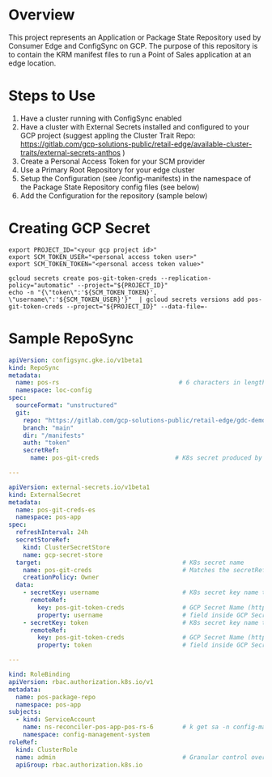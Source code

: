 # Overview

This project represents an Application or Package State Repository used by Consumer Edge and
ConfigSync on GCP. The purpose of this repository is to contain the KRM manifest files to
run a Point of Sales application at an edge location.

# Steps to Use

1. Have a cluster running with ConfigSync enabled
1. Have a cluster with External Secrets installed and configured to your GCP project (suggest appling the Cluster Trait Repo: https://gitlab.com/gcp-solutions-public/retail-edge/available-cluster-traits/external-secrets-anthos )
1. Create a Personal Access Token for your SCM provider
1. Use a Primary Root Repository for your edge cluster
1. Setup the Configuration (see /config-manifests) in the namespace of the Package State Repository config files (see below)
1. Add the Configuration for the repository (sample below)

# Creating GCP Secret

```shell
export PROJECT_ID="<your gcp project id>"
export SCM_TOKEN_USER="<personal access token user>"
export SCM_TOKEN_TOKEN="<personal access token value>"

gcloud secrets create pos-git-token-creds --replication-policy="automatic" --project="${PROJECT_ID}"
echo -n "{\"token\":'${SCM_TOKEN_TOKEN}', \"username\":'${SCM_TOKEN_USER}'}"  | gcloud secrets versions add pos-git-token-creds --project="${PROJECT_ID}" --data-file=-
```

# Sample RepoSync

```yaml
apiVersion: configsync.gke.io/v1beta1
kind: RepoSync
metadata:
  name: pos-rs                                 # 6 characters in length
  namespace: loc-config
spec:
  sourceFormat: "unstructured"
  git:
    repo: "https://gitlab.com/gcp-solutions-public/retail-edge/gdc-demos/point-of-sales.git"
    branch: "main"
    dir: "/manifests"
    auth: "token"
    secretRef:
      name: pos-git-creds                     # K8s secret produced by ExternalSecret below

---

apiVersion: external-secrets.io/v1beta1
kind: ExternalSecret
metadata:
  name: pos-git-creds-es
  namespace: pos-app
spec:
  refreshInterval: 24h
  secretStoreRef:
    kind: ClusterSecretStore
    name: gcp-secret-store
  target:                                       # K8s secret name
    name: pos-git-creds                         # Matches the secretRef above
    creationPolicy: Owner
  data:
    - secretKey: username                       # K8s secret key name to be set inside Secret
      remoteRef:
        key: pos-git-token-creds                # GCP Secret Name (https://cloud.google.com/secret-manager/docs/creating-and-accessing-secrets)
        property: username                      # field inside GCP Secret
    - secretKey: token                          # K8s secret key name to be set inside Secret
      remoteRef:
        key: pos-git-token-creds                # GCP Secret Name (https://cloud.google.com/secret-manager/docs/creating-and-accessing-secrets)
        property: token                         # field inside GCP Secret

---

kind: RoleBinding
apiVersion: rbac.authorization.k8s.io/v1
metadata:
  name: pos-package-repo
  namespace: pos-app
subjects:
  - kind: ServiceAccount
    name: ns-reconciler-pos-app-pos-rs-6        # k get sa -n config-management-system  ( ns-reconciler-{NAMESPACE}-{REPO_SYNC_NAME}-{REPO_SYNC_NAME_LENGTH} )
    namespace: config-management-system
roleRef:
  kind: ClusterRole
  name: admin                                   # Granular control over resources can be created with RBAC (Future demo will explore custom RBAC)
  apiGroup: rbac.authorization.k8s.io

```